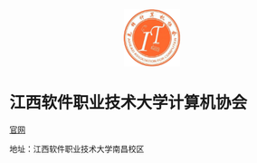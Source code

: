 <div align="center">
<img width="20%" src="../vi/r-logo.png">
</div>

# 江西软件职业技术大学计算机协会

[官网](https://jr-jx.cn/)

地址：江西软件职业技术大学南昌校区
